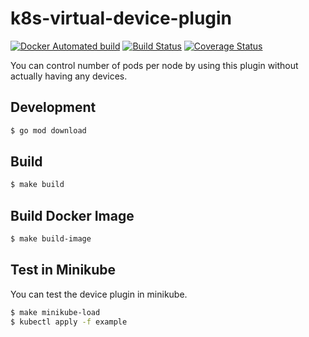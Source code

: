# k8s-virtual-device-plugin

[![Docker Automated build][automated-image]][automated-link]
[![Build Status][build-image]][build-link]
[![Coverage Status][cov-image]][cov-link]

You can control number of pods per node by using this plugin without actually having any devices.

## Development

```bash
$ go mod download
```

## Build

```bash
$ make build
```

## Build Docker Image

```bash
$ make build-image
```

## Test in Minikube

You can test the device plugin in minikube.

```bash
$ make minikube-load
$ kubectl apply -f example
```


[automated-image]: https://img.shields.io/docker/cloud/automated/dtaniwaki/k8s-virtual-device-plugin.svg
[automated-link]:  https://hub.docker.com/r/dtaniwaki/k8s-virtual-device-plugin
[build-image]: https://travis-ci.com/dtaniwaki/k8s-virtual-device-plugin.svg?branch=main
[build-link]:  https://travis-ci.com/dtaniwaki/k8s-virtual-device-plugin
[cov-image]:   https://coveralls.io/repos/github/dtaniwaki/k8s-virtual-device-plugin/badge.svg?branch=main
[cov-link]:    https://coveralls.io/github/dtaniwaki/k8s-virtual-device-plugin?branch=main
